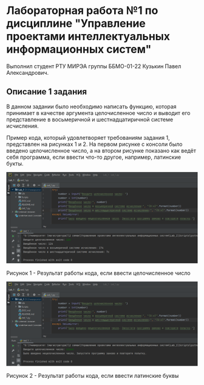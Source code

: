 # Лабораторная работа №1 по дисциплине "Управление проектами интеллектуальных информационных систем"
Выполнил студент РТУ МИРЭА группы ББМО-01-22 Кузькин Павел Александрович.
## Описание 1 задания
В данном задании было необходимо написать функцию, которая принимает в качестве аргумента целочисленное число и выводит его представление в восьмеричной и шестнадцатиричной системе исчисления.

Пример кода, который удовлетворяет требованиям задания 1, представлен на рисунках 1 и 2. На первом рисунке с консоли было введено целочисленное число, а на втором рисунке показано как ведёт себя программа, если ввести что-то другое, например, латинские букты.

![](photo/zad_1_photo_1.png)

Рисунок 1 - Результат работы кода, если ввести целочисленное число

![](photo/zad_1_photo_2.png)

Рисунок 2 - Результат работы кода, если ввести латинские буквы